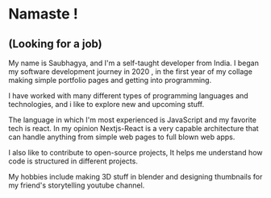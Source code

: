 <div className='w-2/3 md:w-1/2 font-mono'>
        <div className='flex flex-col gap-4'>
          <h1 className='text-3xl text-yellow-400 font-bold'>Namaste !</h1>
                  <h2 className='text-2xl text-yellow-400 font-bold'>(Looking for a job)</h2>
          <p>My name is Saubhagya, and I'm a self-taught developer from India. I began my software development journey in 2020 , in the first year of my collage making simple portfolio pages
            and getting into programming.</p>
          <p>I have worked with many different types of programming languages and technologies, and i like to explore new and upcoming stuff.</p>
          <p>The language in which I'm most experienced is <span className='text-yellow-400'>JavaScript</span> and my favorite tech is  <span className='text-[#50bdd3]'>react</span>.
            In my opinion <span className='bg-blue-600 rounded-md px-2'>Nextjs-React</span> is a very capable architecture that can handle anything from simple web pages to full blown web apps.</p>
          <p>I also like to contribute to open-source projects, It helps me understand how code is structured in different projects.</p>
          <p>
            My hobbies include making 3D stuff in blender and designing thumbnails for my friend's storytelling youtube channel.
          </p>
        </div>
